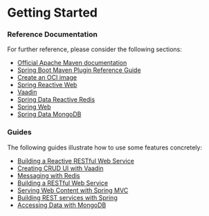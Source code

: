 # Getting Started

### Reference Documentation

For further reference, please consider the following sections:

* [Official Apache Maven documentation](https://maven.apache.org/guides/index.html)
* [Spring Boot Maven Plugin Reference Guide](https://docs.spring.io/spring-boot/docs/3.1.4/maven-plugin/reference/html/)
* [Create an OCI image](https://docs.spring.io/spring-boot/docs/3.1.4/maven-plugin/reference/html/#build-image)
* [Spring Reactive Web](https://docs.spring.io/spring-boot/docs/3.1.4/reference/htmlsingle/index.html#web.reactive)
* [Vaadin](https://vaadin.com/docs)
* [Spring Data Reactive Redis](https://docs.spring.io/spring-boot/docs/3.1.4/reference/htmlsingle/index.html#data.nosql.redis)
* [Spring Web](https://docs.spring.io/spring-boot/docs/3.1.4/reference/htmlsingle/index.html#web)
* [Spring Data MongoDB](https://docs.spring.io/spring-boot/docs/3.1.4/reference/htmlsingle/index.html#data.nosql.mongodb)

### Guides

The following guides illustrate how to use some features concretely:

* [Building a Reactive RESTful Web Service](https://spring.io/guides/gs/reactive-rest-service/)
* [Creating CRUD UI with Vaadin](https://spring.io/guides/gs/crud-with-vaadin/)
* [Messaging with Redis](https://spring.io/guides/gs/messaging-redis/)
* [Building a RESTful Web Service](https://spring.io/guides/gs/rest-service/)
* [Serving Web Content with Spring MVC](https://spring.io/guides/gs/serving-web-content/)
* [Building REST services with Spring](https://spring.io/guides/tutorials/rest/)
* [Accessing Data with MongoDB](https://spring.io/guides/gs/accessing-data-mongodb/)

